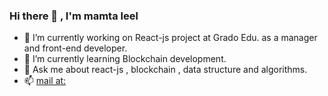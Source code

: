 ### Hi there 👋 , I'm mamta leel 
- 🔭 I’m currently working on React-js project at Grado Edu. as a manager and front-end developer. 
- 🌱 I’m currently learning Blockchain development. 
- 💬 Ask me about react-js , blockchain , data structure and algorithms. 
- 📫 [ mail at: ](mailto:mamtal.cs.19@nitj.ac.in)

<!--
**leelmamta/leelmamta** is a ✨ _special_ ✨ repository because its `README.md` (this file) appears on your GitHub profile.

Here are some ideas to get you started:

- 🔭 I’m currently working on ...
- 🌱 I’m currently learning ...
- 👯 I’m looking to collaborate on ...
- 🤔 I’m looking for help with ...
- 💬 Ask me about ...
- 📫 How to reach me: ...
- 😄 Pronouns: ...
- ⚡ Fun fact: ...
-->
